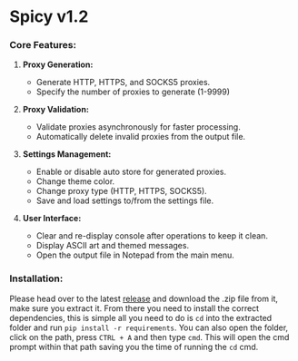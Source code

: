 # Spicy v1.2

### Core Features:

1. **Proxy Generation:**
   - Generate HTTP, HTTPS, and SOCKS5 proxies.
   - Specify the number of proxies to generate (1-9999)

2. **Proxy Validation:**
   - Validate proxies asynchronously for faster processing.
   - Automatically delete invalid proxies from the output file.

3. **Settings Management:**
   - Enable or disable auto store for generated proxies.
   - Change theme color.
   - Change proxy type (HTTP, HTTPS, SOCKS5).
   - Save and load settings to/from the settings file.

4. **User Interface:**
   - Clear and re-display console after operations to keep it clean.
   - Display ASCII art and themed messages.
   - Open the output file in Notepad from the main menu.

### Installation:

Please head over to the latest [release](https://github.com/24-vv/Spicy/releases) and download the .zip file from it, make sure you extract it. From there you need to install the correct dependencies, this is simple all you need to do is ``cd`` into the extracted folder and run ``pip install -r requirements``. You can also open the folder, click on the path, press ``CTRL + A`` and then type ``cmd``. This will open the cmd prompt within that path saving you the time of running the ``cd`` cmd. 
